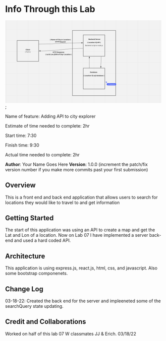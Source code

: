 # Info Through this Lab

![Domain Modeling](domain-modeling.png);

Name of feature: Adding API to city explorer

Estimate of time needed to complete: 2hr

Start time: 7:30

Finish time: 9:30

Actual time needed to complete: 2hr

**Author**: Your Name Goes Here
**Version**: 1.0.0 (increment the patch/fix version number if you make more commits past your first submission)

## Overview
This is a front end and back end application that allows users to search for locations they would like to travel to and get information

## Getting Started
The start of this application was using an API to create a map and get the Lat and Lon of a location. Now on Lab 07 I have implemented a server back-end and used a hard coded API. 
## Architecture
This application is using express.js, react.js, html, css, and javascript. Also some bootstrap componenets.

## Change Log

03-18-22: Created the back end for the server and impleeneted some of the searchQuery state updating.

## Credit and Collaborations

Worked on half of this lab 07 W classmates JJ & Erich. 03/18/22
